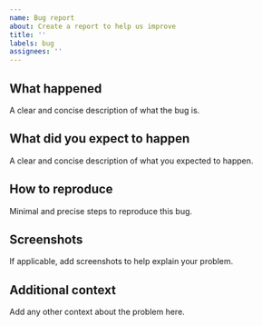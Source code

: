 ```yaml
---
name: Bug report
about: Create a report to help us improve
title: ''
labels: bug
assignees: ''
---
```


## What happened

A clear and concise description of what the bug is.

## What did you expect to happen

A clear and concise description of what you expected to happen.

## How to reproduce

Minimal and precise steps to reproduce this bug.

## Screenshots

If applicable, add screenshots to help explain your problem.

## Additional context

Add any other context about the problem here.
